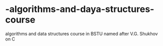 # -algorithms-and-daya-structures-course
algorithms and data structures course in BSTU named after V.G. Shukhov on C 
